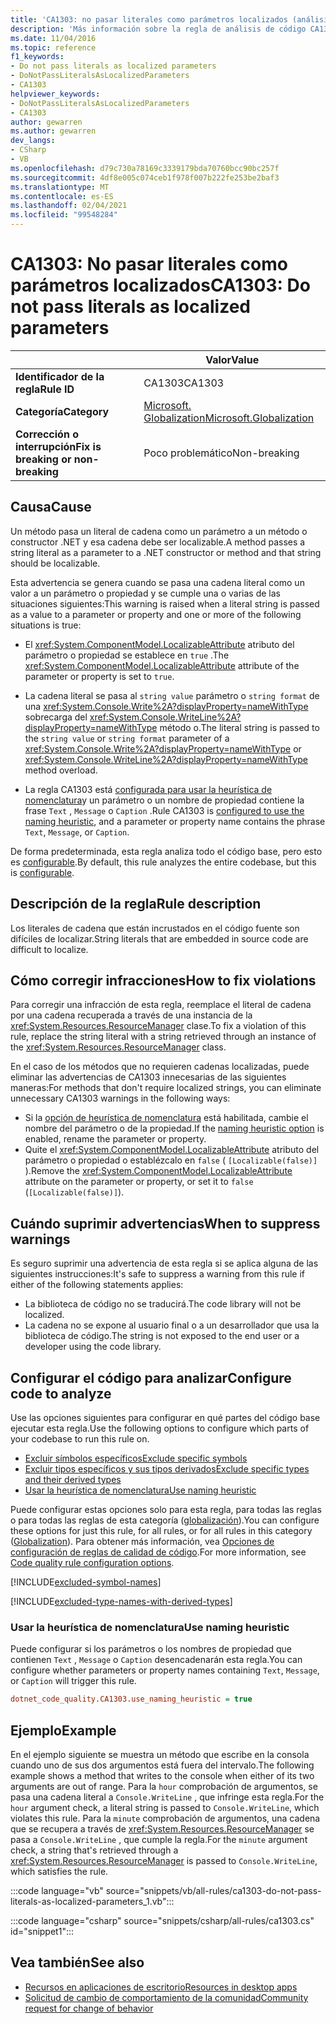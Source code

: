 ```yaml
---
title: 'CA1303: no pasar literales como parámetros localizados (análisis de código)'
description: 'Más información sobre la regla de análisis de código CA1303: no pasar literales como parámetros localizados'
ms.date: 11/04/2016
ms.topic: reference
f1_keywords:
- Do not pass literals as localized parameters
- DoNotPassLiteralsAsLocalizedParameters
- CA1303
helpviewer_keywords:
- DoNotPassLiteralsAsLocalizedParameters
- CA1303
author: gewarren
ms.author: gewarren
dev_langs:
- CSharp
- VB
ms.openlocfilehash: d79c730a78169c3339179bda70760bcc90bc257f
ms.sourcegitcommit: 4df8e005c074ceb1f978f007b222fe253be2baf3
ms.translationtype: MT
ms.contentlocale: es-ES
ms.lasthandoff: 02/04/2021
ms.locfileid: "99548284"
---
```

# <a name="ca1303-do-not-pass-literals-as-localized-parameters"></a><span data-ttu-id="6218f-103">CA1303: No pasar literales como parámetros localizados</span><span class="sxs-lookup"><span data-stu-id="6218f-103">CA1303: Do not pass literals as localized parameters</span></span>

| | <span data-ttu-id="6218f-104">Valor</span><span class="sxs-lookup"><span data-stu-id="6218f-104">Value</span></span> |
|-|-|
| <span data-ttu-id="6218f-105">**Identificador de la regla**</span><span class="sxs-lookup"><span data-stu-id="6218f-105">**Rule ID**</span></span> |<span data-ttu-id="6218f-106">CA1303</span><span class="sxs-lookup"><span data-stu-id="6218f-106">CA1303</span></span>|
| <span data-ttu-id="6218f-107">**Categoría**</span><span class="sxs-lookup"><span data-stu-id="6218f-107">**Category**</span></span> |[<span data-ttu-id="6218f-108">Microsoft. Globalization</span><span class="sxs-lookup"><span data-stu-id="6218f-108">Microsoft.Globalization</span></span>](globalization-warnings.md)|
| <span data-ttu-id="6218f-109">**Corrección o interrupción**</span><span class="sxs-lookup"><span data-stu-id="6218f-109">**Fix is breaking or non-breaking**</span></span> |<span data-ttu-id="6218f-110">Poco problemático</span><span class="sxs-lookup"><span data-stu-id="6218f-110">Non-breaking</span></span>|

## <a name="cause"></a><span data-ttu-id="6218f-111">Causa</span><span class="sxs-lookup"><span data-stu-id="6218f-111">Cause</span></span>

<span data-ttu-id="6218f-112">Un método pasa un literal de cadena como un parámetro a un método o constructor .NET y esa cadena debe ser localizable.</span><span class="sxs-lookup"><span data-stu-id="6218f-112">A method passes a string literal as a parameter to a .NET constructor or method and that string should be localizable.</span></span>

<span data-ttu-id="6218f-113">Esta advertencia se genera cuando se pasa una cadena literal como un valor a un parámetro o propiedad y se cumple una o varias de las situaciones siguientes:</span><span class="sxs-lookup"><span data-stu-id="6218f-113">This warning is raised when a literal string is passed as a value to a parameter or property and one or more of the following situations is true:</span></span>

- <span data-ttu-id="6218f-114">El <xref:System.ComponentModel.LocalizableAttribute> atributo del parámetro o propiedad se establece en `true` .</span><span class="sxs-lookup"><span data-stu-id="6218f-114">The <xref:System.ComponentModel.LocalizableAttribute> attribute of the parameter or property is set to `true`.</span></span>

- <span data-ttu-id="6218f-115">La cadena literal se pasa al `string value` parámetro o `string format` de una <xref:System.Console.Write%2A?displayProperty=nameWithType> sobrecarga del <xref:System.Console.WriteLine%2A?displayProperty=nameWithType> método o.</span><span class="sxs-lookup"><span data-stu-id="6218f-115">The literal string is passed to the `string value` or `string format` parameter of a <xref:System.Console.Write%2A?displayProperty=nameWithType> or <xref:System.Console.WriteLine%2A?displayProperty=nameWithType> method overload.</span></span>

- <span data-ttu-id="6218f-116">La regla CA1303 está [configurada para usar la heurística de nomenclatura](#use-naming-heuristic)y un parámetro o un nombre de propiedad contiene la frase `Text` , `Message` o `Caption` .</span><span class="sxs-lookup"><span data-stu-id="6218f-116">Rule CA1303 is [configured to use the naming heuristic](#use-naming-heuristic), and a parameter or property name contains the phrase `Text`, `Message`, or `Caption`.</span></span>

<span data-ttu-id="6218f-117">De forma predeterminada, esta regla analiza todo el código base, pero esto es [configurable](#configure-code-to-analyze).</span><span class="sxs-lookup"><span data-stu-id="6218f-117">By default, this rule analyzes the entire codebase, but this is [configurable](#configure-code-to-analyze).</span></span>

## <a name="rule-description"></a><span data-ttu-id="6218f-118">Descripción de la regla</span><span class="sxs-lookup"><span data-stu-id="6218f-118">Rule description</span></span>

<span data-ttu-id="6218f-119">Los literales de cadena que están incrustados en el código fuente son difíciles de localizar.</span><span class="sxs-lookup"><span data-stu-id="6218f-119">String literals that are embedded in source code are difficult to localize.</span></span>

## <a name="how-to-fix-violations"></a><span data-ttu-id="6218f-120">Cómo corregir infracciones</span><span class="sxs-lookup"><span data-stu-id="6218f-120">How to fix violations</span></span>

<span data-ttu-id="6218f-121">Para corregir una infracción de esta regla, reemplace el literal de cadena por una cadena recuperada a través de una instancia de la <xref:System.Resources.ResourceManager> clase.</span><span class="sxs-lookup"><span data-stu-id="6218f-121">To fix a violation of this rule, replace the string literal with a string retrieved through an instance of the <xref:System.Resources.ResourceManager> class.</span></span>

<span data-ttu-id="6218f-122">En el caso de los métodos que no requieren cadenas localizadas, puede eliminar las advertencias de CA1303 innecesarias de las siguientes maneras:</span><span class="sxs-lookup"><span data-stu-id="6218f-122">For methods that don't require localized strings, you can eliminate unnecessary CA1303 warnings in the following ways:</span></span>

- <span data-ttu-id="6218f-123">Si la [opción de heurística de nomenclatura](#use-naming-heuristic) está habilitada, cambie el nombre del parámetro o de la propiedad.</span><span class="sxs-lookup"><span data-stu-id="6218f-123">If the [naming heuristic option](#use-naming-heuristic) is enabled, rename the parameter or property.</span></span>
- <span data-ttu-id="6218f-124">Quite el <xref:System.ComponentModel.LocalizableAttribute> atributo del parámetro o propiedad o establézcalo en `false` ( `[Localizable(false)]` ).</span><span class="sxs-lookup"><span data-stu-id="6218f-124">Remove the <xref:System.ComponentModel.LocalizableAttribute> attribute on the parameter or property, or set it to `false` (`[Localizable(false)]`).</span></span>

## <a name="when-to-suppress-warnings"></a><span data-ttu-id="6218f-125">Cuándo suprimir advertencias</span><span class="sxs-lookup"><span data-stu-id="6218f-125">When to suppress warnings</span></span>

<span data-ttu-id="6218f-126">Es seguro suprimir una advertencia de esta regla si se aplica alguna de las siguientes instrucciones:</span><span class="sxs-lookup"><span data-stu-id="6218f-126">It's safe to suppress a warning from this rule if either of the following statements applies:</span></span>

- <span data-ttu-id="6218f-127">La biblioteca de código no se traducirá.</span><span class="sxs-lookup"><span data-stu-id="6218f-127">The code library will not be localized.</span></span>
- <span data-ttu-id="6218f-128">La cadena no se expone al usuario final o a un desarrollador que usa la biblioteca de código.</span><span class="sxs-lookup"><span data-stu-id="6218f-128">The string is not exposed to the end user or a developer using the code library.</span></span>

## <a name="configure-code-to-analyze"></a><span data-ttu-id="6218f-129">Configurar el código para analizar</span><span class="sxs-lookup"><span data-stu-id="6218f-129">Configure code to analyze</span></span>

<span data-ttu-id="6218f-130">Use las opciones siguientes para configurar en qué partes del código base ejecutar esta regla.</span><span class="sxs-lookup"><span data-stu-id="6218f-130">Use the following options to configure which parts of your codebase to run this rule on.</span></span>

- [<span data-ttu-id="6218f-131">Excluir símbolos específicos</span><span class="sxs-lookup"><span data-stu-id="6218f-131">Exclude specific symbols</span></span>](#exclude-specific-symbols)
- [<span data-ttu-id="6218f-132">Excluir tipos específicos y sus tipos derivados</span><span class="sxs-lookup"><span data-stu-id="6218f-132">Exclude specific types and their derived types</span></span>](#exclude-specific-types-and-their-derived-types)
- [<span data-ttu-id="6218f-133">Usar la heurística de nomenclatura</span><span class="sxs-lookup"><span data-stu-id="6218f-133">Use naming heuristic</span></span>](#use-naming-heuristic)

<span data-ttu-id="6218f-134">Puede configurar estas opciones solo para esta regla, para todas las reglas o para todas las reglas de esta categoría ([globalización](globalization-warnings.md)).</span><span class="sxs-lookup"><span data-stu-id="6218f-134">You can configure these options for just this rule, for all rules, or for all rules in this category ([Globalization](globalization-warnings.md)).</span></span> <span data-ttu-id="6218f-135">Para obtener más información, vea [Opciones de configuración de reglas de calidad de código](../code-quality-rule-options.md).</span><span class="sxs-lookup"><span data-stu-id="6218f-135">For more information, see [Code quality rule configuration options](../code-quality-rule-options.md).</span></span>

[!INCLUDE[excluded-symbol-names](~/includes/code-analysis/excluded-symbol-names.md)]

[!INCLUDE[excluded-type-names-with-derived-types](~/includes/code-analysis/excluded-type-names-with-derived-types.md)]

### <a name="use-naming-heuristic"></a><span data-ttu-id="6218f-136">Usar la heurística de nomenclatura</span><span class="sxs-lookup"><span data-stu-id="6218f-136">Use naming heuristic</span></span>

<span data-ttu-id="6218f-137">Puede configurar si los parámetros o los nombres de propiedad que contienen `Text` , `Message` o `Caption` desencadenarán esta regla.</span><span class="sxs-lookup"><span data-stu-id="6218f-137">You can configure whether parameters or property names containing `Text`, `Message`, or `Caption` will trigger this rule.</span></span>

```ini
dotnet_code_quality.CA1303.use_naming_heuristic = true
```

## <a name="example"></a><span data-ttu-id="6218f-138">Ejemplo</span><span class="sxs-lookup"><span data-stu-id="6218f-138">Example</span></span>

<span data-ttu-id="6218f-139">En el ejemplo siguiente se muestra un método que escribe en la consola cuando uno de sus dos argumentos está fuera del intervalo.</span><span class="sxs-lookup"><span data-stu-id="6218f-139">The following example shows a method that writes to the console when either of its two arguments are out of range.</span></span> <span data-ttu-id="6218f-140">Para la `hour` comprobación de argumentos, se pasa una cadena literal a `Console.WriteLine` , que infringe esta regla.</span><span class="sxs-lookup"><span data-stu-id="6218f-140">For the `hour` argument check, a literal string is passed to `Console.WriteLine`, which violates this rule.</span></span> <span data-ttu-id="6218f-141">Para la `minute` comprobación de argumentos, una cadena que se recupera a través de <xref:System.Resources.ResourceManager> se pasa a `Console.WriteLine` , que cumple la regla.</span><span class="sxs-lookup"><span data-stu-id="6218f-141">For the `minute` argument check, a string that's retrieved through a <xref:System.Resources.ResourceManager> is passed to `Console.WriteLine`, which satisfies the rule.</span></span>

:::code language="vb" source="snippets/vb/all-rules/ca1303-do-not-pass-literals-as-localized-parameters_1.vb":::

:::code language="csharp" source="snippets/csharp/all-rules/ca1303.cs" id="snippet1":::

## <a name="see-also"></a><span data-ttu-id="6218f-142">Vea también</span><span class="sxs-lookup"><span data-stu-id="6218f-142">See also</span></span>

- [<span data-ttu-id="6218f-143">Recursos en aplicaciones de escritorio</span><span class="sxs-lookup"><span data-stu-id="6218f-143">Resources in desktop apps</span></span>](../../../framework/resources/index.md)
- [<span data-ttu-id="6218f-144">Solicitud de cambio de comportamiento de la comunidad</span><span class="sxs-lookup"><span data-stu-id="6218f-144">Community request for change of behavior</span></span>](https://github.com/dotnet/roslyn-analyzers/issues/2933)
